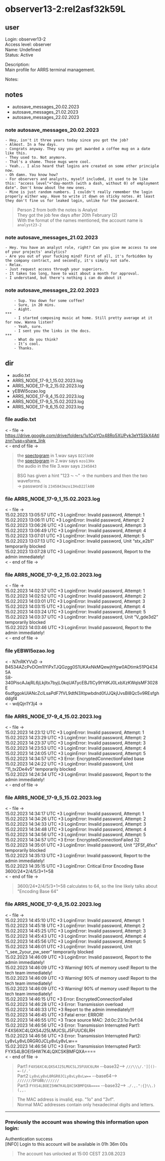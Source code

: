 # observer13-2:rel2asf32k59L
## user
Login: observer13-2<br>
Access level: observer<br>
Name: Undefined<br>
Status: Active<br>

Description:<br>
Main profile for ARRS terminal management.<br>

Notes:<br>

## notes
- autosave_messages_20.02.2023
- autosave_messages_21.02.2023
- autosave_messages_22.02.2023
### note autosave_messages_20.02.2023
    - Hey, isn't it three years today since you got the job?
    - Almost. In a few days.
    - Congrats anyway. They say you get awarded a coffee mug on a date like this.
    - They used to. Not anymore.
    - That's a shame. Those mugs were cool.
    - Yeah... I also heard that logins are created on some other principle now. 
    - Oh damn. You know how?
    - For observers and analysts, myself included, it used to be like this: "access level"+"day-month (with a dash, without 0) of employment date". Don't know about the new ones.
    - Mine is just random numbers. I couldn't really remember the login properly either way. Have to write it down on sticky notes. At least they don't fine us for leaked login, unlike for the password.
    
> Person 2 from both the notes is Analyst<br>
> They got the job few days after 20th February (2)<br>
> With the format of the names mentioned, the account name is `analyst23-2`

### note autosave_messages_21.02.2023
    - Hey. You have an analyst role, right? Can you give me access to one of your projects' analytics?
    - Are you out of your fucking mind? First of all, it's forbidden by the company contract, and secondly, it's simply not safe.
    - Relax.
    - Just request access through your superiors.
    - It takes too long, have to wait about a month for approval.
    - I understand, but there's nothing i can do about it
### note autosave_messages_22.02.2023
```
    - Sup. You down for some coffee?
    - Sure, in 20 mins.
    - Aight. 
***
    - I started composing music at home. Still pretty average at it for now. Wanna listen?
    - Yeah, sure.
    - I sent you the links in the docs.
***
    - What do you think?
    - It’s cool.
    - Thanks.
```

## dir
- audio.txt
- ARRS_NODE_17-9_1_15.02.2023.log
- ARRS_NODE_17-9_2_15.02.2023.log
- yEBWl5ozao.log
- ARRS_NODE_17-9_4_15.02.2023.log
- ARRS_NODE_17-9_5_15.02.2023.log
- ARRS_NODE_17-9_6_15.02.2023.log

### file audio.txt
< - file -><br>
https://drive.google.com/drive/folders/1u1CqYOx48Ro5XUPyk3eYfSSkX4Atlznn?usp=share_link<br>
< - end of file -><br>

> the [spectogram](https://github.com/3ncy/ARRS-s4/blob/main/Images/observer13-2/1.wav-spectogram.png) in 1.wav says `D22lk00`<br>
> the [spectogram](https://github.com/3ncy/ARRS-s4/blob/main/Images/observer13-2/2.wav-spectogram.png) in 2.wav says `mzo13Hx`<br>
> the audio in the file 3.wav says `2345843`<br>

> BSG has given a hint "123 ⁓ ⁓" -> the numbers and then the two waveforms.<br>
> -> password is `2345843mzo13HxD22lk00`

### file ARRS_NODE_17-9_1_15.02.2023.log
< - file -><br>
15.02.2023 13:05:57 UTC +3 LoginError: Invalid password, Attempt: 1<br>
15.02.2023 13:06:11 UTC +3 LoginError: Invalid password, Attempt: 2<br>
15.02.2023 13:06:26 UTC +3 LoginError: Invalid password, Attempt: 3<br>
15.02.2023 13:06:49 UTC +3 LoginError: Invalid password, Attempt: 4<br>
15.02.2023 13:07:01 UTC +3 LoginError: Invalid password, Attempt: 5<br>
15.02.2023 13:07:13 UTC +3 LoginError: Invalid password, Unit “stx_e2b1” temporarily blocked<br>
15.02.2023 13:07:28 UTC +3 LoginError: Invalid password, Report to the admin immediately!<br>
< - end of file -><br>
### file ARRS_NODE_17-9_2_15.02.2023.log
< - file -><br>
15.02.2023 14:02:37 UTC +3 LoginError: Invalid password, Attempt: 1<br>
15.02.2023 14:02:52 UTC +3 LoginError: Invalid password, Attempt: 2<br>
15.02.2023 14:03:01 UTC +3 LoginError: Invalid password, Attempt: 3<br>
15.02.2023 14:03:15 UTC +3 LoginError: Invalid password, Attempt: 4<br>
15.02.2023 14:03:24 UTC +3 LoginError: Invalid password, Attempt: 5<br>
15.02.2023 14:03:37 UTC +3 LoginError: Invalid password, Unit “V_gde3d2” temporarily blocked<br>
15.02.2023 14:03:46 UTC +3 LoginError: Invalid password, Report to the admin immediately!<br>
< - end of file -><br>
### file yEBWl5ozao.log
< - N7nRKYVxD -><br>
B4534AZcPvDOm1lYiPxTJQGzgg0S1UKAxNkMQewjhYgw0ADtimk51PQ4345A<br>
S8-340PiscAJajRL6jLkjltx7byjL0kqUATycEBJ1ICy9tYdKJ0LxbXzKWqlsMF3028E<br>
6sdfggokUlANcZcILsaPdF7fVL9dtN3Xtpwbdnd0fJJQkjUvsBl8Qc5v9REsfghddgf4<br>
< - wdjQjn1Y3j4 -><br>
### file ARRS_NODE_17-9_4_15.02.2023.log
< - file -><br>
15.02.2023 14:23:12 UTC +3 LoginError: Invalid password, Attempt: 1<br>
15.02.2023 14:23:29 UTC +3 LoginError: Invalid password, Attempt: 2<br>
15.02.2023 14:23:37 UTC +3 LoginError: Invalid password, Attempt: 3<br>
15.02.2023 14:23:53 UTC +3 LoginError: Invalid password, Attempt: 4<br>
15.02.2023 14:24:05 UTC +3 LoginError: Invalid password, Attempt: 5<br>
15.02.2023 14:34:57 UTC +3 Error: EncryptedConnectionFailed base<br>
15.02.2023 14:24:22 UTC +3 LoginError: Invalid password, Unit “11_tx2De4v5” temporarily blocked<br>
15.02.2023 14:24:34 UTC +3 LoginError: Invalid password, Report to the admin immediately!<br>
< - end of file -><br>
### file ARRS_NODE_17-9_5_15.02.2023.log
< - file -><br>
15.02.2023 14:34:17 UTC +3 LoginError: Invalid password, Attempt: 1<br>
15.02.2023 14:34:26 UTC +3 LoginError: Invalid password, Attempt: 2<br>
15.02.2023 14:34:33 UTC +3 LoginError: Invalid password, Attempt: 3<br>
15.02.2023 14:34:48 UTC +3 LoginError: Invalid password, Attempt: 4<br>
15.02.2023 14:34:56 UTC +3 LoginError: Invalid password, Attempt: 5<br>
15.02.2023 14:34:57 UTC +3 Error: EncryptedConnectionFailed 32<br>
15.02.2023 14:35:01 UTC +3 LoginError: Invalid password, Unit “2FSf_4fxx” temporarily blocked<br>
15.02.2023 14:35:13 UTC +3 LoginError: Invalid password, Report to the admin immediately!<br>
15.02.2023 14:35:15 UTC +3 LoginError: Critical Error Encoding Base 3600/24*2/4/5/3+1+58<br>
< - end of file -><br>

> 3600/24*2/4/5/3+1+58 calculates to 64, so the line likely talks about "Encoding Base 64"

### file ARRS_NODE_17-9_6_15.02.2023.log
< - file -><br>
15.02.2023 14:45:10 UTC +3 LoginError: Invalid password, Attempt: 1<br>
15.02.2023 14:45:18 UTC +3 LoginError: Invalid password, Attempt: 2<br>
15.02.2023 14:45:25 UTC +3 LoginError: Invalid password, Attempt: 3<br>
15.02.2023 14:45:43 UTC +3 LoginError: Invalid password, Attempt: 4<br>
15.02.2023 14:45:56 UTC +3 LoginError: Invalid password, Attempt: 5<br>
15.02.2023 14:46:01 UTC +3 LoginError: Invalid password, Unit “i_see_2your_pw_seer” temporarily blocked<br>
15.02.2023 14:46:09 UTC +3 LoginError: Invalid password, Report to the admin immediately!<br>
15.02.2023 14:46:09 UTC +3 Warning! 90% of memory used! Report to the tech team immediately!<br>
15.02.2023 14:46:09 UTC +3 Warning! 90% of memory used! Report to the tech team immediately!<br>
15.02.2023 14:46:09 UTC +3 Warning! 90% of memory used! Report to the tech team immediately!<br>
15.02.2023 14:46:15 UTC +3 Error: EncryptedConnectionFailed<br>
15.02.2023 14:46:28 UTC +3 Error: Transmission overload<br>
15.02.2023 14:46:33 UTC +3 Report to the admin immediately!!!<br>
15.02.2023 14:46:45 UTC +3 Fatal error: ERROR!<br>
15.02.2023 14:46:55 UTC +3 Trace source MAC: 2d:0c:23:1o:3vf:04<br>
15.02.2023 14:46:56 UTC +3 Error: Transmission Interrupted Part1: F4XS6XC4LQXS4J25LMUCSLJ5FUUC6LRH<br>
15.02.2023 14:46:56 UTC +3 Error: Transmission Interrupted Part2: Ly8vLy8vL0RGR0JCLy8vLy8vLw==<br>
15.02.2023 14:46:56 UTC +3 Error: Transmission Interrupted Part3: FYXS4LBOEI5HW7K4LQXCSKBMFQXA====<br>
< - end of file -><br>

> Part1 `F4XS6XC4LQXS4J25LMUCSLJ5FUUC6LRH` --base32--> `///\\\/.'][()-=-(/.'`<br>
> Part2 `Ly8vLy8vL0RGR0JCLy8vLy8vLw==` --base64--> `///////DFGBB///////`<br>
> Part3 `FYXS4LBOEI5HW7K4LQXCSKBMFQXA====` --base32--> `./.,.":{}\\.)(,,.`<br>


> The MAC address is invalid, esp. "1o" and "3vf".<br>
> Normal MAC addresses contain only hexadecimal digits and letters.

---
### Previously the account was showing this information upon login:
Authentication success<br>
[INFO] Login to this account  will be available in 01h 36m 00s<br>

> The account has unlocked at 15:00 CEST 23.08.2023
